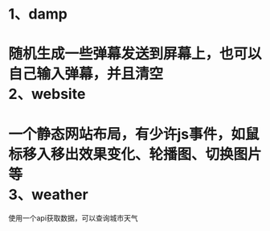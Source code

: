 1、damp<br>
============
  随机生成一些弹幕发送到屏幕上，也可以自己输入弹幕，并且清空<br>
2、website<br>
=============
  一个静态网站布局，有少许js事件，如鼠标移入移出效果变化、轮播图、切换图片等<br>
3、weather<br>
==============
  使用一个api获取数据，可以查询城市天气<br>
